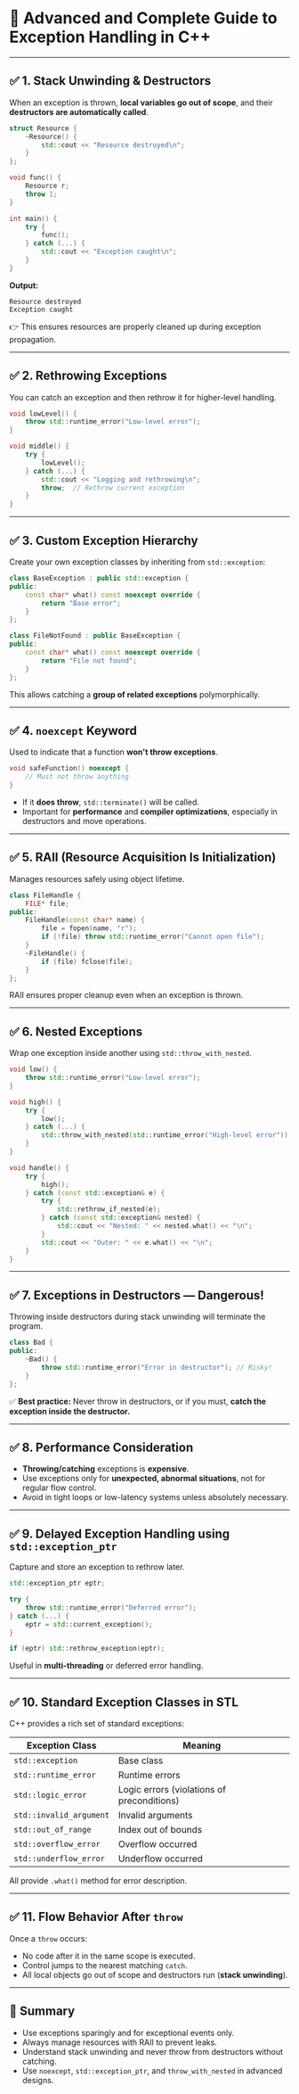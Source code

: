 # 🌟 Advanced and Complete Guide to Exception Handling in C++

---

## ✅ 1. **Stack Unwinding & Destructors**

When an exception is thrown, **local variables go out of scope**, and their **destructors are automatically called**.

```cpp
struct Resource {
    ~Resource() {
        std::cout << "Resource destroyed\n";
    }
};

void func() {
    Resource r;
    throw 1;
}

int main() {
    try {
        func();
    } catch (...) {
        std::cout << "Exception caught\n";
    }
}
```

**Output:**

```
Resource destroyed  
Exception caught
```

👉 This ensures resources are properly cleaned up during exception propagation.

---

## ✅ 2. **Rethrowing Exceptions**

You can catch an exception and then rethrow it for higher-level handling.

```cpp
void lowLevel() {
    throw std::runtime_error("Low-level error");
}

void middle() {
    try {
        lowLevel();
    } catch (...) {
        std::cout << "Logging and rethrowing\n";
        throw;  // Rethrow current exception
    }
}
```

---

## ✅ 3. **Custom Exception Hierarchy**

Create your own exception classes by inheriting from `std::exception`:

```cpp
class BaseException : public std::exception {
public:
    const char* what() const noexcept override {
        return "Base error";
    }
};

class FileNotFound : public BaseException {
public:
    const char* what() const noexcept override {
        return "File not found";
    }
};
```

This allows catching a **group of related exceptions** polymorphically.

---

## ✅ 4. **`noexcept` Keyword**

Used to indicate that a function **won't throw exceptions**.

```cpp
void safeFunction() noexcept {
    // Must not throw anything
}
```

* If it **does throw**, `std::terminate()` will be called.
* Important for **performance** and **compiler optimizations**, especially in destructors and move operations.

---

## ✅ 5. **RAII (Resource Acquisition Is Initialization)**

Manages resources safely using object lifetime.

```cpp
class FileHandle {
    FILE* file;
public:
    FileHandle(const char* name) {
        file = fopen(name, "r");
        if (!file) throw std::runtime_error("Cannot open file");
    }
    ~FileHandle() {
        if (file) fclose(file);
    }
};
```

RAII ensures proper cleanup even when an exception is thrown.

---

## ✅ 6. **Nested Exceptions**

Wrap one exception inside another using `std::throw_with_nested`.

```cpp
void low() {
    throw std::runtime_error("Low-level error");
}

void high() {
    try {
        low();
    } catch (...) {
        std::throw_with_nested(std::runtime_error("High-level error"));
    }
}

void handle() {
    try {
        high();
    } catch (const std::exception& e) {
        try {
            std::rethrow_if_nested(e);
        } catch (const std::exception& nested) {
            std::cout << "Nested: " << nested.what() << "\n";
        }
        std::cout << "Outer: " << e.what() << "\n";
    }
}
```

---

## ✅ 7. **Exceptions in Destructors — Dangerous!**

Throwing inside destructors during stack unwinding will terminate the program.

```cpp
class Bad {
public:
    ~Bad() {
        throw std::runtime_error("Error in destructor"); // Risky!
    }
};
```

✅ **Best practice:** Never throw in destructors, or if you must, **catch the exception inside the destructor.**

---

## ✅ 8. **Performance Consideration**

* **Throwing/catching** exceptions is **expensive**.
* Use exceptions only for **unexpected, abnormal situations**, not for regular flow control.
* Avoid in tight loops or low-latency systems unless absolutely necessary.

---

## ✅ 9. **Delayed Exception Handling using `std::exception_ptr`**

Capture and store an exception to rethrow later.

```cpp
std::exception_ptr eptr;

try {
    throw std::runtime_error("Deferred error");
} catch (...) {
    eptr = std::current_exception();
}

if (eptr) std::rethrow_exception(eptr);
```

Useful in **multi-threading** or deferred error handling.

---

## ✅ 10. **Standard Exception Classes in STL**

C++ provides a rich set of standard exceptions:

| Exception Class         | Meaning                                    |
| ----------------------- | ------------------------------------------ |
| `std::exception`        | Base class                                 |
| `std::runtime_error`    | Runtime errors                             |
| `std::logic_error`      | Logic errors (violations of preconditions) |
| `std::invalid_argument` | Invalid arguments                          |
| `std::out_of_range`     | Index out of bounds                        |
| `std::overflow_error`   | Overflow occurred                          |
| `std::underflow_error`  | Underflow occurred                         |

All provide `.what()` method for error description.

---

## ✅ 11. **Flow Behavior After `throw`**

Once a `throw` occurs:

* No code after it in the same scope is executed.
* Control jumps to the nearest matching `catch`.
* All local objects go out of scope and destructors run (**stack unwinding**).

---

## 🧠 Summary

* Use exceptions sparingly and for exceptional events only.
* Always manage resources with RAII to prevent leaks.
* Understand stack unwinding and never throw from destructors without catching.
* Use `noexcept`, `std::exception_ptr`, and `throw_with_nested` in advanced designs.

